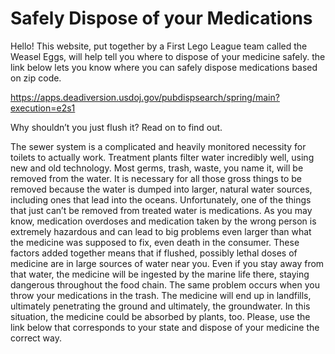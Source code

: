 # Safely Dispose of your Medications


Hello! This website, put together by a First Lego League team called the Weasel Eggs, will help tell you where to dispose of your medicine safely. the link below lets you know where you can safely dispose medications based on zip code.


https://apps.deadiversion.usdoj.gov/pubdispsearch/spring/main?execution=e2s1


Why shouldn’t you just flush it? Read on to find out.


The sewer system is a complicated and heavily monitored necessity for toilets to actually work. Treatment plants filter water incredibly well, using new and old technology. Most germs, trash, waste, you name it, will be removed from the water. It is necessary for all those gross things to be removed because the water is dumped into larger, natural water sources, including ones that lead into the oceans. Unfortunately, one of the things that just can’t be removed from treated water is medications. As you may know, medication overdoses and medication taken by the wrong person is extremely hazardous and can lead to big problems even larger than what the medicine was supposed to fix, even death in the consumer. These factors added together means that if flushed, possibly lethal doses of medicine are in large sources of water near you. Even if you stay away from that water, the medicine will be ingested by the marine life there, staying dangerous throughout the food chain. The same problem occurs when you throw your medications in the trash. The medicine will end up in landfills, ultimately penetrating the ground and ultimately, the groundwater. In this situation, the medicine could be absorbed by plants, too. Please, use the link below that corresponds to your state and dispose of your medicine the correct way.

